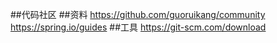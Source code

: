 ##代码社区
##资料
https://github.com/guoruikang/community
https://spring.io/guides
##工具
https://git-scm.com/download
